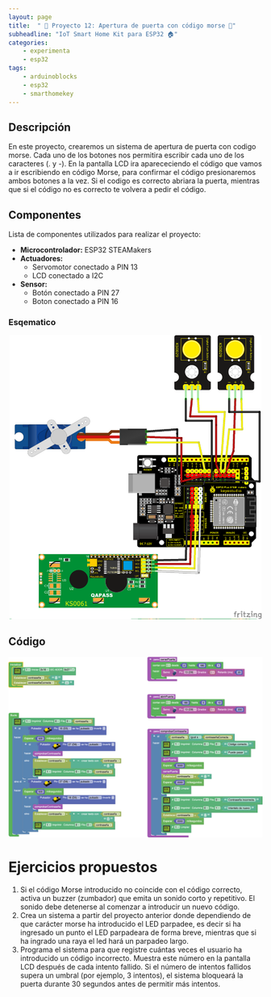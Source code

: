 ```yaml
---
layout: page
title:  " 🚪 Proyecto 12: Apertura de puerta con código morse 🔴"
subheadline: "IoT Smart Home Kit para ESP32 🏠"
categories:
    - experimenta
    - esp32
tags:
    - arduinoblocks
    - esp32
    - smarthomekey
---
```


## Descripción
En este proyecto, crearemos un sistema de apertura de puerta con codigo morse. Cada uno de los botones nos permitira escribir cada uno de los caracteres (. y -). En la pantalla LCD ira aparececiendo el código que vamos a ir escribiendo en código Morse, para confirmar el código presionaremos ambos botones a la vez. Si el codigo es correcto abriara la puerta, mientras que si el código no es correcto te volvera a pedir el código.

## Componentes
Lista de componentes utilizados para realizar el proyecto:
- **Microcontrolador:** ESP32 STEAMakers
- **Actuadores:**
    - Servomotor conectado a PIN 13
    - LCD conectado a I2C
- **Sensor:**
    - Botón conectado a PIN 27
    - Boton conectado a PIN 16

### Esqematico 
<p align="center">
    <img src="/images/experimenta/esp32/Proyectos/P12_Esquematico.png" alt="Proyecto 12" width="500"/>
</p>

## Código 
<p align="center">
    <img src="/images/experimenta/esp32/Proyectos/Proyecto12.png" alt="Proyecto 12" width="700"/>
</p>

# Ejercicios propuestos 
1.	Si el código Morse introducido no coincide con el código correcto, activa un buzzer (zumbador) que emita un sonido corto y repetitivo. El sonido debe detenerse al comenzar a introducir un nuevo código.
2.	Crea un sistema a partir del proyecto anterior donde dependiendo de que carácter morse ha introducido el LED parpadee, es decir si ha ingresado un punto el LED parpadeara de forma breve, mientras que si ha ingrado una raya el led hará un parpadeo largo.
3.	Programa el sistema para que registre cuántas veces el usuario ha introducido un código incorrecto. Muestra este número en la pantalla LCD después de cada intento fallido. Si el número de intentos fallidos supera un umbral (por ejemplo, 3 intentos), el sistema bloqueará la puerta durante 30 segundos antes de permitir más intentos.